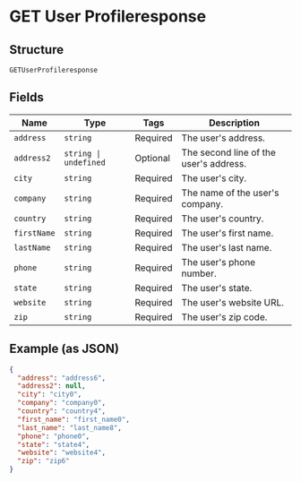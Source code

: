 
# GET User Profileresponse

## Structure

`GETUserProfileresponse`

## Fields

| Name | Type | Tags | Description |
|  --- | --- | --- | --- |
| `address` | `string` | Required | The user's address. |
| `address2` | `string \| undefined` | Optional | The second line of the user's address. |
| `city` | `string` | Required | The user's city. |
| `company` | `string` | Required | The name of the user's company. |
| `country` | `string` | Required | The user's country. |
| `firstName` | `string` | Required | The user's first name. |
| `lastName` | `string` | Required | The user's last name. |
| `phone` | `string` | Required | The user's phone number. |
| `state` | `string` | Required | The user's state. |
| `website` | `string` | Required | The user's website URL. |
| `zip` | `string` | Required | The user's zip code. |

## Example (as JSON)

```json
{
  "address": "address6",
  "address2": null,
  "city": "city0",
  "company": "company0",
  "country": "country4",
  "first_name": "first_name0",
  "last_name": "last_name8",
  "phone": "phone0",
  "state": "state4",
  "website": "website4",
  "zip": "zip6"
}
```

